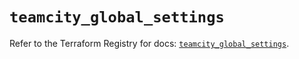 # `teamcity_global_settings`

Refer to the Terraform Registry for docs: [`teamcity_global_settings`](https://registry.terraform.io/providers/jetbrains/teamcity/0.0.85/docs/resources/global_settings).
